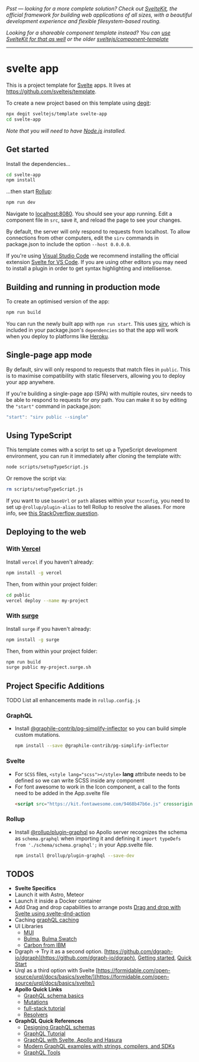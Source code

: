 *Psst — looking for a more complete solution? Check out [SvelteKit](https://kit.svelte.dev), the official framework for building web applications of all sizes, with a beautiful development experience and flexible filesystem-based routing.*

*Looking for a shareable component template instead? You can [use SvelteKit for that as well](https://kit.svelte.dev/docs#packaging) or the older [sveltejs/component-template](https://github.com/sveltejs/component-template)*

---

# svelte app

This is a project template for [Svelte](https://svelte.dev) apps. It lives at https://github.com/sveltejs/template.

To create a new project based on this template using [degit](https://github.com/Rich-Harris/degit):

```bash
npx degit sveltejs/template svelte-app
cd svelte-app
```

*Note that you will need to have [Node.js](https://nodejs.org) installed.*


## Get started

Install the dependencies...

```bash
cd svelte-app
npm install
```

...then start [Rollup](https://rollupjs.org):

```bash
npm run dev
```

Navigate to [localhost:8080](http://localhost:8080). You should see your app running. Edit a component file in `src`, save it, and reload the page to see your changes.

By default, the server will only respond to requests from localhost. To allow connections from other computers, edit the `sirv` commands in package.json to include the option `--host 0.0.0.0`.

If you're using [Visual Studio Code](https://code.visualstudio.com/) we recommend installing the official extension [Svelte for VS Code](https://marketplace.visualstudio.com/items?itemName=svelte.svelte-vscode). If you are using other editors you may need to install a plugin in order to get syntax highlighting and intellisense.

## Building and running in production mode

To create an optimised version of the app:

```bash
npm run build
```

You can run the newly built app with `npm run start`. This uses [sirv](https://github.com/lukeed/sirv), which is included in your package.json's `dependencies` so that the app will work when you deploy to platforms like [Heroku](https://heroku.com).


## Single-page app mode

By default, sirv will only respond to requests that match files in `public`. This is to maximise compatibility with static fileservers, allowing you to deploy your app anywhere.

If you're building a single-page app (SPA) with multiple routes, sirv needs to be able to respond to requests for *any* path. You can make it so by editing the `"start"` command in package.json:

```js
"start": "sirv public --single"
```

## Using TypeScript

This template comes with a script to set up a TypeScript development environment, you can run it immediately after cloning the template with:

```bash
node scripts/setupTypeScript.js
```

Or remove the script via:

```bash
rm scripts/setupTypeScript.js
```

If you want to use `baseUrl` or `path` aliases within your `tsconfig`, you need to set up `@rollup/plugin-alias` to tell Rollup to resolve the aliases. For more info, see [this StackOverflow question](https://stackoverflow.com/questions/63427935/setup-tsconfig-path-in-svelte).

## Deploying to the web

### With [Vercel](https://vercel.com)

Install `vercel` if you haven't already:

```bash
npm install -g vercel
```

Then, from within your project folder:

```bash
cd public
vercel deploy --name my-project
```

### With [surge](https://surge.sh/)

Install `surge` if you haven't already:

```bash
npm install -g surge
```

Then, from within your project folder:

```bash
npm run build
surge public my-project.surge.sh
```
## Project Specific Additions

TODO  List all enhancements made in `rollup.config.js`

### GraphQL

- Install [@graphile-contrib/pg-simplify-inflector](https://github.com/graphile/pg-simplify-inflector#graphile-contribpg-simplify-inflector) so you can build simple custom mutations.
  ```bash
  npm install --save @graphile-contrib/pg-simplify-inflector
  ```

### Svelte

- For `SCSS` files, `<style lang="scss"></style>` **lang** attribute needs to be defined so we can write SCSS inside any component
- For font awesome to work in the Icon component, a call to the fonts need to be added in the App.svelte file
  ```html
  <script src="https://kit.fontawesome.com/9468b47b6e.js" crossorigin="anonymous"></script>
  ```

### Rollup

- Install [@rollup/plugin-graphql](https://www.npmjs.com/package/@rollup/plugin-graphql?activeTab=readme) so Apollo server recognizes the schema as `schema.graphql` when importing it and defining it `import typeDefs from './schema/schema.graphql';` in your App.svelte file.

  ```bash
  npm install @rollup/plugin-graphql --save-dev
  ```
## TODOS

- **Svelte Specifics**
- Launch it with Astro, Meteor
- Launch it inside a Docker container
- Add Drag and drop capabilities to arrange posts [Drag and drop with Svelte using svelte-dnd-action](https://dev.to/isaachagoel/drag-and-drop-with-svelte-using-svelte-dnd-action-4554)
- Caching [graphQL caching](https://dev.to/ajcwebdev/graphql-caching-42ep)
- UI Libraries
  - [MUI](https://svelte-mui.vercel.app)
  - [Bulma](https://bulma.io), [Bulma Swatch](https://jenil.github.io/bulmaswatch/)
  - [Carbon from IBM](https://carbon-components-svelte.onrender.com)
- Dgraph -> Try it as a second option. [https://github.com/dgraph-io/dgraph](https://github.com/dgraph-io/dgraph), [Getting started](https://dgraph.io/docs/get-started/), [Quick Start](https://dgraph.io/docs/graphql/quick-start/)
- Urql as a third option with Svelte [https://formidable.com/open-source/urql/docs/basics/svelte/](https://formidable.com/open-source/urql/docs/basics/svelte/)
- **Apollo Quick Links**
  - [GraphQL schema basics](https://www.apollographql.com/docs/apollo-server/schema/schema)
  - [Mutations](https://www.apollographql.com/docs/react/v2/data/mutations/)
  - [full-stack tutorial](https://www.apollographql.com/tutorials/fullstack-quickstart/introduction)
  - [Resolvers](https://www.apollographql.com/docs/apollo-server/data/resolvers/)
- **GraphQL Quick References**
  - [Designing GraphQL schemas](https://dgraph.io/blog/post/designing-graphql-schemas/)
  - [GraphQL Tutorial](https://www.tutorialspoint.com/graphql/index.htm)
  - [GraphQL with Svelte, Apollo and Hasura](https://hasura.io/learn/graphql/svelte-apollo/introduction/)
  - [Modern GraphQL examples with strings, compilers, and SDKs](https://hasura.io/blog/graphql-examples/)
  - [GraphQL Tools](https://www.graphql-tools.com)
